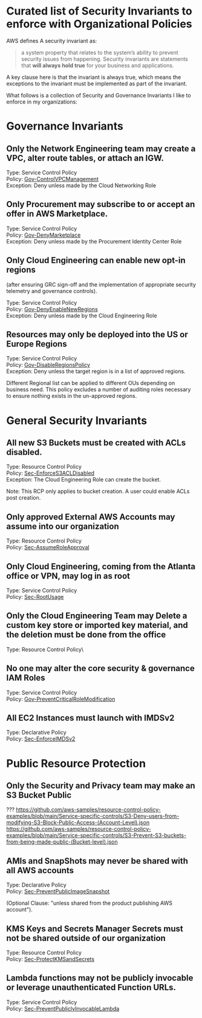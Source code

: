 # Curated list of Security Invariants to enforce with Organizational Policies

AWS defines A security invariant as:
> a system property that relates to the system’s ability to prevent security issues from happening. Security invariants are statements that **will always hold true** for your business and applications.

A key clause here is that the invariant is always true, which means the exceptions to the invariant must be implemented as part of the invariant.

What follows is a collection of Security and Governance Invariants I like to enforce in my organizations:

# Governance Invariants

## Only the Network Engineering team may create a VPC, alter route tables, or attach an IGW.
Type: Service Control Policy\
Policy: [Gov-ControlVPCManagement](Policies/Gov-ControlVPCManagement.md)\
Exception: Deny unless made by the Cloud Networking Role


## Only Procurement may subscribe to or accept an offer in AWS Marketplace.
Type: Service Control Policy\
Policy: [Gov-DenyMarketplace](Policies/Gov-DenyMarketplace.md)\
Exception: Deny unless made by the Procurement Identity Center Role

## Only Cloud Engineering can enable new opt-in regions
(after ensuring GRC sign-off and the implementation of appropriate security telemetry and governance controls).

Type: Service Control Policy\
Policy: [Gov-DenyEnableNewRegions](Policies/Gov-DenyEnableNewRegions.md)\
Exception: Deny unless made by the Cloud Engineering Role

## Resources may only be deployed into the US or Europe Regions
Type: Service Control Policy\
Policy: [Gov-DisableRegionsPolicy](Policies/Gov-DisableRegionsPolicy.md)\
Exception: Deny unless the target region is in a list of approved regions.

Different Regional list can be applied to different OUs depending on business need. This policy excludes a number of auditing roles necessary to ensure nothing exists in the un-approved regions.


# General Security Invariants

## All new S3 Buckets must be created with ACLs disabled.
Type: Resource Control Policy\
Policy: [Sec-EnforceS3ACLDisabled](ResourceControlPolicies/Sec-EnforceS3ACLDisabled.md)\
Exception: The Cloud Engineering Role can create the bucket.

Note: This RCP only applies to bucket creation. A user could enable ACLs post creation.


## Only approved External AWS Accounts may assume into our organization
Type: Resource Control Policy\
Policy: [Sec-AssumeRoleApproval](ResourceControlPolicies/Sec-AssumeRoleApproval.md)


## Only Cloud Engineering, coming from the Atlanta office or VPN, may log in as root
Type: Service Control Policy\
Policy: [Sec-RootUsage](Policies/Sec-RootUsage.md)

## Only the Cloud Engineering Team may Delete a custom key store or imported key material, and the deletion must be done from the office
Type: Resource Control Policy\

## No one may alter the core security & governance IAM Roles
Type: Service Control Policy\
Policy: [Gov-PreventCriticalRoleModification](Policies/Gov-PreventCriticalRoleModification.md)



## All EC2 Instances must launch with IMDSv2
Type: Declarative Policy\
Policy: [Sec-EnforceIMDSv2](DeclarativePolicies/Sec-EnforceIMDSv2.md)

# Public Resource Protection

## Only the Security and Privacy team may make an S3 Bucket Public
???
https://github.com/aws-samples/resource-control-policy-examples/blob/main/Service-specific-controls/S3-Deny-users-from-modifying-S3-Block-Public-Access-(Account-Level).json
https://github.com/aws-samples/resource-control-policy-examples/blob/main/Service-specific-controls/S3-Prevent-S3-buckets-from-being-made-public-(Bucket-level).json


## AMIs and SnapShots may never be shared with all AWS accounts
Type: Declarative Policy\
Policy: [Sec-PreventPublicImageSnapshot](DeclarativePolicies/Sec-PreventPublicImageSnapshot.md)

(Optional Clause: "unless shared from the product publishing AWS account").

## KMS Keys and Secrets Manager Secrets must not be shared outside of our organization
Type: Resource Control Policy\
Policy: [Sec-ProtectKMSandSecrets](ResourceControlPolicies/Sec-ProtectKMSandSecrets.md)

## Lambda functions may not be publicly invocable or leverage unauthenticated Function URLs.
Type: Service Control Policy\
Policy: [Sec-PreventPubliclyInvocableLambda](Policies/Sec-PreventPubliclyInvocableLambda.md)




